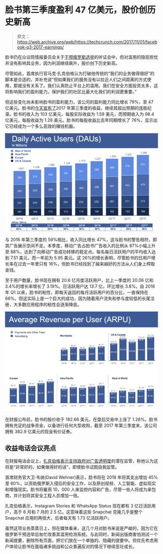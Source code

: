 # 脸书第三季度盈利 47 亿美元，股价创历史新高

> 原文：<https://web.archive.org/web/https://techcrunch.com/2017/11/01/facebook-q3-2017-earnings/>

脸书仍在众议院情报委员会关于[干预俄罗斯选举](https://web.archive.org/web/20230404181111/https://techcrunch.com/2017/11/01/russia-senate-intel-hearing-facebook-google-twitter/)的听证会中，但对滥用的隐现担忧并没有影响其业务，因为利润继续飙升，股价创下历史新高。

尽管如此，首席执行官马克·扎克伯格认为打破他传统的“我们的业务做得很好”的脚本是合适的，并补充说“但如果我们的服务没有以拉近人们之间距离的方式使用，那就没有关系了。我们认真防止平台上的滥用。我们在安全方面投资太多，这将影响我们的盈利能力。保护我们的社区比最大化我们的利润更重要。”

但这些变化尚未影响脸书的盈利能力，该公司的盈利能力同比增长 79%，至 47 亿美元。脸书的[今天宣布了](https://web.archive.org/web/20230404181111/https://investor.fb.com/investor-news/press-release-details/2017/Facebook-Reports-Third-Quarter-2017-Results/default.aspx)2017 年第三季度的收益，继续其超出预期的连胜纪录。脸书的收入为 103 亿美元，每股实际收益为 1.59 美元，而预期收入为 98.4 亿美元，每股收益为 1.28 美元。脸书的每股收益比去年同期增长了 76%，显示出它已经成为一个多么高效的赚钱机器。

![](img/1f83b04f4b3a9c10c91b5bb6388c722f.png)

与 2016 年第三季度的 59%相比，收入同比增长 47%，这与脸书的警告相符，即其广告展示空间不足。本季度，移动广告占脸书广告收入的比例从 87%小幅上升至 88%，达到了向移动广告成功转移的稳定点。每名每日活跃用户的平均收入达到 7.51 美元，而一年前为 5.95 美元。这 26%的增长表明，尽管脸书的日用户增长率在过去一年里只有 16%，但脸书已经找到了越来越好的方法从人们身上榨取金钱。

至于用户数量，脸书现在拥有 20.6 亿月度活跃用户，比上一季度的 20.06 亿和 3.4%的增长率增长了 3.19%。日活跃用户达 13.7 亿，环比增长 3.8%。自 2016 年 Q1 以来，脸书的粘性，即每天返回的每月活跃用户的百分比，一直保持在 66%。但这实际上是一个巨大的成功，因为随着用户流失和参与度较低的长尾注册，大多数应用程序的粘性会逐渐降低。

![](img/d4c0229a71e542f7a02c9c16ee7cd289.png)

在财报公布前，脸书的股价收于 182.66 美元，在盘后交易中上涨了 1.28%。脸书拥有充足的战争资金，以备进行任何大型收购，截至 2017 年第三季度末，该公司拥有 382.9 亿美元的现金有价证券。

## 收益电话会议亮点

在财报电话会议上，[扎克伯格表示支持政府对广告透明度](https://web.archive.org/web/20230404181111/https://techcrunch.com/2017/11/01/zuck-may-support-ad-regulation/)的潜在监管，称他认为这将是“非常好的，如果做得好的话”，即使脸书试图自我监管。

首席财务官大卫·韦纳(David Wehner)表示，脸书将在 2018 年将其支出增加 45%至 60%，以资助俄罗斯入侵后的安全工作，以及原创视频、人工智能、虚拟现实和增强现实。脸书将雇用 10，000 人来监控内容和广告，尽管一些人将成为承包商，并计划将其安全工程人员增加一倍。

扎克伯格表示，Instagram Stories 和 WhatsApp Status 现在都有 3 亿日活跃用户，高于 6 月和 7 月的 2.5 亿。这意味着这些 Snapchat 克隆几乎是整个 Snapchat 应用的两倍大，后者每天有 1.73 亿活跃用户。

虽然这项业务蒸蒸日上，但在媒体看来，这几个月对脸书来说是严峻的，因为它在俄罗斯干预选举后匆忙改善其滥用检测系统。与此同时，新闻出版商害怕测试一个新闻提要，删除所有页面，把它们放在一个单独的、隐藏的提要中。但优先考虑用户体验让脸书在面临诸多挑战和公众普遍反对的情况下继续茁壮成长。
